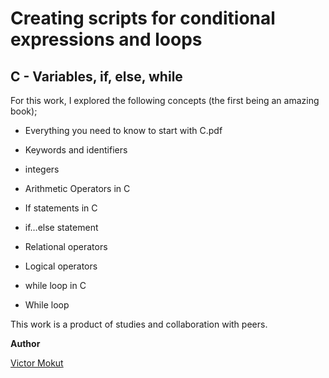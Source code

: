 # Creating scripts for conditional expressions and loops

## C - Variables, if, else, while

For this work, I explored the following concepts (the first being an amazing book);

- Everything you need to know to start with C.pdf 

- Keywords and identifiers

- integers

- Arithmetic Operators in C

- If statements in C

- if…else statement

- Relational operators

- Logical operators

- while loop in C

- While loop

This work is a product of studies and collaboration with peers.

**Author**

[Victor Mokut](https://linked.com/victor-mokut)
